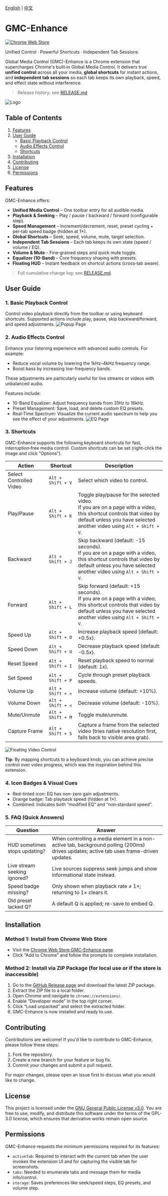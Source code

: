 [English](README_en.md) | [中文](README.md)
# GMC-Enhance

[![Chrome Web Store](https://img.shields.io/chrome-web-store/v/kibmlbbigjmpmfjpcjhlmimehchnamgi?label=Chrome%20Web%20Store&logo=googlechrome&logoColor=white)](https://chromewebstore.google.com/detail/kibmlbbigjmpmfjpcjhlmimehchnamgi)

Unified Control · Powerful Shortcuts · Independent Tab Sessions

Global Media Control (GMC)-Enhance is a Chrome extension that supercharges Chrome's built‑in Global Media Control. It delivers true **unified control** across all your media, **global shortcuts** for instant actions, and **independent tab sessions** so each tab keeps its own playback, speed, and effect state without interference.

> Release history: see [RELEASE.md](RELEASE.md)

![Logo](docs/imgs/banner.png)



## Table of Contents

1. [Features](#features)
2. [User Guide](#user-guide)
   - [Basic Playback Control](#1-basic-playback-control)
   - [Audio Effects Control](#2-audio-effects-control)
   - [Shortcuts](#3-shortcuts)
3. [Installation](#installation)
4. [Contributing](#contributing)
5. [License](#license)
6. [Permissions](#permissions)



## Features

GMC-Enhance offers:

- **Unified Media Control** – One toolbar entry for all audible media.
- **Playback & Seeking** – Play / pause / backward / forward (configurable step).
- **Speed Management** – Increment/decrement, reset, preset cycling + per‑tab speed badge (hidden at 1×).
- **Global Shortcuts** – Seek, speed, volume, mute, target selection.
- **Independent Tab Sessions** – Each tab keeps its own state (speed / volume / EQ).
- **Volume & Mute** – Fine‑grained steps and quick mute toggle.
- **Equalizer (10-Band)** – Core frequency shaping with presets.
- **Floating HUD** – Instant feedback on shortcut actions (cross‑tab aware).

> Full cumulative change log: see [RELEASE.md](RELEASE.md).



## User Guide

### 1. Basic Playback Control

Control video playback directly from the toolbar or using keyboard shortcuts. Supported actions include play, pause, skip backward/forward, and speed adjustments.
![Popup Page](docs/imgs/popup-page.png)

### 2. Audio Effects Control

Enhance your listening experience with advanced audio controls. For example:

- Reduce vocal volume by lowering the 1kHz–4kHz frequency range.
- Boost bass by increasing low-frequency bands.

These adjustments are particularly useful for live streams or videos with unbalanced audio.

Features include:
- 10-Band Equalizer: Adjust frequency bands from 31Hz to 16kHz.
- Preset Management: Save, load, and delete custom EQ presets.
- Real-Time Spectrum: Visualize the current audio spectrum to help you see the effect of your adjustments.
![EQ Page](docs/imgs/eq-function.png)

### 3. Shortcuts

GMC-Enhance supports the following keyboard shortcuts for fast, interruption‑free media control. Custom shortcuts can be set (right-click the image and click "Options").

| Action                  | Shortcut            | Description                                                                                                      |
|------------------------|---------------------|------------------------------------------------------------------------------------------------------------------|
| Select Controlled Video | `Alt + Shift + V`   | Select which video to control.                                                                                   |
| Play/Pause              | `Alt + Shift + K`   | Toggle play/pause for the selected video.<br>If you are on a page with a video, this shortcut controls that video by default unless you have selected another video using `Alt + Shift + V`. |
| Backward                | `Alt + Shift + J`   | Skip backward (default: -15 seconds).<br>If you are on a page with a video, this shortcut controls that video by default unless you have selected another video using `Alt + Shift + V`.      |
| Forward                 | `Alt + Shift + L`   | Skip forward (default: +15 seconds).<br>If you are on a page with a video, this shortcut controls that video by default unless you have selected another video using `Alt + Shift + V`.       |
| Speed Up                | `Alt + Shift + O`   | Increase playback speed (default: +0.5x).                                                                        |
| Speed Down              | `Alt + Shift + U`   | Decrease playback speed (default: -0.5x).                                                                        |
| Reset Speed             | `Alt + Shift + I`   | Reset playback speed to normal (default: 1x).                                                                    |
| Set Speed               | `Alt + Shift + P`   | Cycle through preset playback speeds.                                                                            |
| Volume Up               | `Alt + Shift + >`   | Increase volume (default: +10%).                                                                                 |
| Volume Down             | `Alt + Shift + <`   | Decrease volume (default: -10%).                                                                                 |
| Mute/Unmute             | `Alt + Shift + M`   | Toggle mute/unmute.                                                                                              |
| Capture Frame           | `Alt + Shift + S`   | Capture a frame from the selected video (tries native resolution first, falls back to visible area grab).        |

![Floating Video Control](docs/imgs/video_float_card.gif)

**Tip**: By mapping shortcuts to a keyboard knob, you can achieve precise control over video progress, which was the inspiration behind this extension.

### 4. Icon Badges & Visual Cues

- Red-tinted icon: EQ has non-zero gain adjustments.
- Orange badge: Tab playback speed (hidden at 1×).
- Combined: Indicates both “modified EQ” and “non‑standard speed”.

### 5. FAQ (Quick Answers)

| Question | Answer |
|----------|--------|
| HUD sometimes stops updating? | When controlling a media element in a non-active tab, background polling (200ms) drives updates; active tab uses frame-driven updates. |
| Live stream seeking ignored? | Live sources suppress seek jumps and show informational state instead. |
| Speed badge missing? | Only shown when playback rate ≠ 1×; returning to 1× clears it. |
| Old preset lacked Q? | A default Q is applied; re-save to embed Q. |

## Installation

### Method 1: Install from Chrome Web Store

- Visit the [Chrome Web Store GMC-Enhance page](https://chromewebstore.google.com/detail/kibmlbbigjmpmfjpcjhlmimehchnamgi?utm_source=item-share-cb).
- Click “Add to Chrome” and follow the prompts to complete installation.

### Method 2: Install via ZIP Package (for local use or if the store is inaccessible)

1. Go to the [GitHub Release page](https://github.com/ZepengW/GMC-Enhance/releases) and download the latest ZIP package.
2. Extract the ZIP file to a local folder.
3. Open Chrome and navigate to `chrome://extensions/`.
4. Enable “Developer mode” in the top right corner.
5. Click “Load unpacked” and select the extracted folder.
6. GMC-Enhance is now installed and ready to use.

## Contributing

Contributions are welcome! If you'd like to contribute to GMC-Enhance, please follow these steps:

1. Fork the repository.
2. Create a new branch for your feature or bug fix.
3. Commit your changes and submit a pull request.

For major changes, please open an issue first to discuss what you would like to change.



## License

This project is licensed under the [GNU General Public License v3.0](https://www.gnu.org/licenses/gpl-3.0.en.html). You are free to use, modify, and distribute this software under the terms of the GPL-3.0 license, which ensures that derivative works remain open source.



## Permissions

GMC-Enhance requests the minimum permissions required for its features:

- `activeTab`: Required to interact with the current tab when the user invokes the extension UI and for capturing the visible tab for screenshots.
- `tabs`: Needed to enumerate tabs and message them for media info/control.
- `storage`: Saves preferences like seek/speed steps, EQ presets, and volume step.
